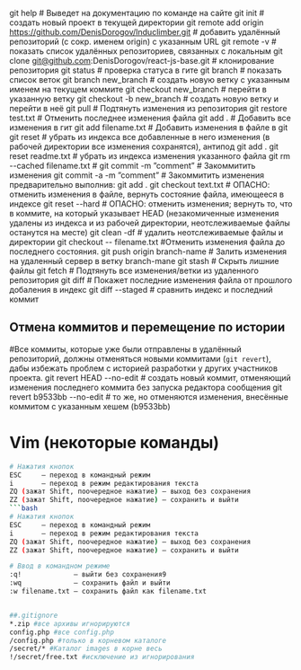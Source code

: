 git help <command> # Выведет на документацию по команде на сайте
git init # создать новый проект в текущей директории
git remote add origin https://github.com/DenisDorogov/Induclimber.git # добавить удалённый 
	репозиторий (с сокр. именем origin) с указанным URL
git remote -v # показать список удалённых репозиториев, связанных с локальным
git clone git@github.com:DenisDorogov/react-js-base.git # клонирование репозитория
git status # проверка статуса в гите
git branch                 # показать список веток
git branch new_branch      # создать новую ветку с указанным именем на текущем коммите
git checkout new_branch    # перейти в указанную ветку
git checkout -b new_branch    # создать новую ветку и перейти в неё
git pull # Подтянуть изменения из репозитория
git restore test.txt # Отменить последнее изменения файла
git add . # Добавить все изменения в гит
git add filename.txt # Добавить изменения в файле в git
git reset            # убрать из индекса все добавленные в него изменения (в рабочей 
	директории все изменения сохранятся), антипод git add .
git reset readme.txt # убрать из индекса изменения указанного файла
git rm --cached filename.txt #
git commit -m ”comment” # Закоммитить изменения
git commit -a -m ”comment” # Закоммитить изменения предварительно выполнив: git add .
git checkout text.txt      # ОПАСНО: отменить изменения в файле, вернуть состояние файла, 
	имеющееся в индексе
git reset --hard           # ОПАСНО: отменить изменения; вернуть то, что в коммите, на 
	который указывает HEAD (незакомиченные изменения удалены из индекса и из рабочей 
	директории, неотслеживаемые файлы останутся на месте)
git clean -df              # удалить неотслеживаемые файлы и директории
git checkout -- filename.txt #Отменить изменения файла до последнего состояния.
git push origin branch-name # Залить изменения на удаленный сервер в ветку branch-mane
git stash # Скрыть лишние файлы
git fetch # Подтянуть все изменения/ветки из удаленного репозитория
git diff # Покажет последние изменения файла от прошлого добаления в индекс
git diff --staged       # сравнить индекс и последний коммит

## Отмена коммитов и перемещение по истории
#Все коммиты, которые уже были отправлены в удалённый репозиторий, должны отменяться 
	новыми коммитами (`git revert`), дабы избежать проблем с историей разработки у 
	других участников проекта.
git revert HEAD --no-edit    # создать новый коммит, отменяющий изменения последнего коммита без запуска редактора сообщения
git revert b9533bb --no-edit # то же, но отменяются изменения, внесённые коммитом с указанным хешем (b9533bb)


# Vim (некоторые команды)

```bash
# Нажатия кнопок
ESC     — переход в командный режим
i       — переход в режим редактирования текста
ZQ (зажат Shift, поочередное нажатие) — выход без сохранения
ZZ (зажат Shift, поочередное нажатие) — сохранить и выйти
```bash
# Нажатия кнопок
ESC     — переход в командный режим
i       — переход в режим редактирования текста
ZQ (зажат Shift, поочередное нажатие) — выход без сохранения
ZZ (зажат Shift, поочередное нажатие) — сохранить и выйти

# Ввод в командном режиме
:q!             — выйти без сохранения9
:wq             — сохранить файл и выйти
:w filename.txt — сохранить файл как filename.txt


##.gitignore 
*.zip #все архивы игнорируются
config.php #все config.php
/config.php #только в корневом каталоге
/secret/* #Каталог images в корне весь 
!/secret/free.txt #исключение из игнорирования
